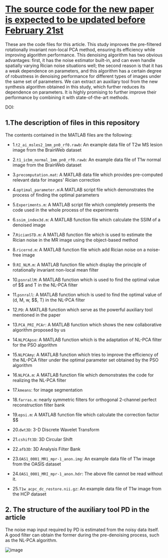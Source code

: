 # [The source code for the new paper is expected to be updated before February 21st](https://arxiv.org/abs/2308.14145)
These are the code files for this article. This study improves the pre-filtered rotationally invariant non-local PCA method, ensuring its efficiency while improving algorithm performance. This denoising algorithm has two obvious advantages: first, it has the noise estimator built-in, and can even handle spatially varying Rician noise situations well; the second reason is that it has a weak dependence on parameters, and this algorithm has a certain degree of robustness in denoising performance for different types of images under the same set of parameters. We can extract an auxiliary tool from the new synthesis algorithm obtained in this study, which further reduces its dependence on parameters. It is highly promising to further improve their performance by combining it with state-of-the-art methods.

DOI:&#x20;

## 1.The description of files in this repository

The contents contained in the MATLAB files are the following:&#x20;

- 1.`t2_ai_msles2_1mm_pn0_rf0.rawb`: An example data file of T2w MS lesion image from the BrainWeb dataset

- 2.`t1_icbm_normal_1mm_pn0_rf0.rawb`: An example data file of T1w normal image from the BrainWeb dataset

- 3.`precomputation.mat`: A MATLAB data file which provides pre-computed relevant data for images' Rician correction

- 4.`optimal_parameter.m`:A MATLAB script file which demonstrates the process of finding the optimal parameters

- 5.`Experiments.m`: A MATLAB script file which completely presents the code used in the whole process of the experiments

- 6.`ssim_index3d.m`: A MATLAB function file which calculate the SSIM of a denoised image

- 7.`RicianSTD.m`: A MATLAB function file which is used to estimate the Rician noise in the MR image using the object-based method

- 8.`ricernd.m`: A MATLAB function file which add Rician noise on a noise-free image

- 9.`RI_NLM.m`: A MATLAB function file which display the principle of rotationally invariant non-local mean filter

- 10.`psnrallM`: A MATLAB function which is used to find the optimal value of \$\$ and T in the NL-PCA filter&#x20;

- 11.`psnrall`: A MATLAB function which is used to find the optimal value of (d, M, w, \$\$, T) in the NL-PCA filter&#x20;

- 12.`PD`: A MATLAB function which serve as the powerful auxiliary tool mentioned in the paper

- 13.`PCA_PRI_PCAr`: A MATLAB function which shows the new collaborative algorithm proposed by us

- 14.`NLPCApso`: A MATLAB function which is the adaptation of NL-PCA filter for the PSO algorithm

- 15.`NLPCAmy`: A MATLAB function which tries to improve the efficiency of the NL-PCA filter under the optimal parameter set obtained by the PSO algorithm

- 16.`NLPCA.m`: A MATLAB function file which demonstrates the code for realizing the NL-PCA filter

- 17.`kmeans`: for image segmentation

- 18.`farras.m`: nearly symmetric filters for orthogonal 2-channel perfect reconstruction filter bank

- 19.`epsi.m`: A MATLAB function file which calculate the correction factor \$\$

- 20.`dwt3D`: 3-D Discrete Wavelet Transform

- 21.`cshift3D`: 3D Circular Shift

- 22.`afb3D`: 3D Analysis Filter Bank

- 23.`OAS1_0001_MR1_mpr-1_anon.img`: An example data file of T1w image from the OASIS dataset

- 24.`OAS1_0001_MRI_mpr-1_anon.hdr`: The above file cannot be read without it.

- 25.`T1w_acpc_dc_restore.nii.gz`: An example data file of T1w image from the HCP dataset

## 2. The structure of the auxiliary tool PD in the article

The noise map input required by PD is estimated from the noisy data itself. A good filter can obtain the former during the pre-denoising process, such as the NL-PCA algorithm.

![image](https://github.com/qizixinge/PCA-PRI-PCAr_and_PD/assets/128884645/8d31ecb1-48cd-4e3f-8668-9e4f1669a94f)

